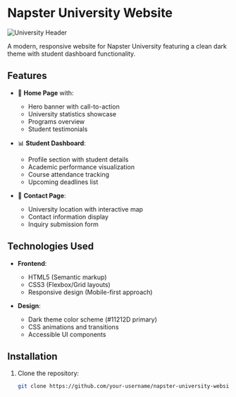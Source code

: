 # Napster University Website

![University Header](https://images.unsplash.com/photo-1581090700227-1e8e08fca0e6)

A modern, responsive website for Napster University featuring a clean dark theme with student dashboard functionality.

## Features

- 🏫 **Home Page** with:
  - Hero banner with call-to-action
  - University statistics showcase
  - Programs overview
  - Student testimonials

- 📊 **Student Dashboard**:
  - Profile section with student details
  - Academic performance visualization
  - Course attendance tracking
  - Upcoming deadlines list

- 📩 **Contact Page**:
  - University location with interactive map
  - Contact information display
  - Inquiry submission form

## Technologies Used

- **Frontend**:
  - HTML5 (Semantic markup)
  - CSS3 (Flexbox/Grid layouts)
  - Responsive design (Mobile-first approach)

- **Design**:
  - Dark theme color scheme (#11212D primary)
  - CSS animations and transitions
  - Accessible UI components

## Installation

1. Clone the repository:
   ```bash
   git clone https://github.com/your-username/napster-university-website.git# FOC-Course-project-mock-university-website
